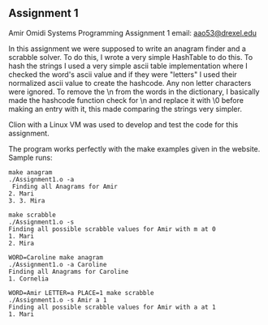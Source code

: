 Assignment 1
------------

Amir Omidi
Systems Programming
Assignment 1
email: aao53@drexel.edu


In this assignment we were supposed to write an anagram finder and a scrabble solver.
To do this, I wrote a very simple HashTable to do this. To hash the strings I used a very simple ascii table implementation where I checked the word's ascii value and if they were "letters" I used their normalized ascii value to create the hashcode. Any non letter characters were ignored.
To remove the \n from the words in the dictionary, I basically made the hashcode function check for \n and replace it with \0 before making an entry with it, this made comparing the strings very simpler.

 Clion with a Linux VM was used to develop and test the code for this assignment.

The program works perfectly with the make examples given in the website.
Sample runs:
```
make anagram
./Assignment1.o -a
 Finding all Anagrams for Amir
2. Mari
3. 3. Mira
```

``` 
make scrabble
./Assignment1.o -s   
Finding all possible scrabble values for Amir with m at 0
1. Mari
2. Mira

```
```
WORD=Caroline make anagram 
./Assignment1.o -a Caroline
Finding all Anagrams for Caroline
1. Cornelia

```
```
WORD=Amir LETTER=a PLACE=1 make scrabble
./Assignment1.o -s Amir a 1
Finding all possible scrabble values for Amir with a at 1
1. Mari
```
